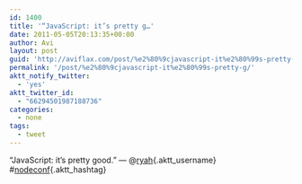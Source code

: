 ```yaml
---
id: 1400
title: '“JavaScript: it’s pretty g…'
date: 2011-05-05T20:13:35+00:00
author: Avi
layout: post
guid: 'http://aviflax.com/post/%e2%80%9cjavascript-it%e2%80%99s-pretty-g/'
permalink: '/post/%e2%80%9cjavascript-it%e2%80%99s-pretty-g/'
aktt_notify_twitter:
  - 'yes'
aktt_twitter_id:
  - "66294501987188736"
categories:
  - none
tags:
  - tweet
---
```

“JavaScript: it’s pretty good.” — @[ryah](http://twitter.com/ryah){.aktt_username} #[nodeconf](http://search.twitter.com/search?q=%23nodeconf){.aktt_hashtag}